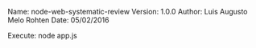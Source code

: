 Name: node-web-systematic-review
Version: 1.0.0
Author: Luis Augusto Melo Rohten
Date: 05/02/2016

Execute: node app.js
